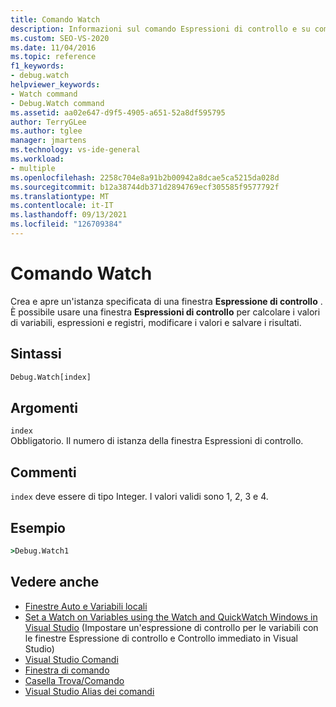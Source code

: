 ```yaml
---
title: Comando Watch
description: Informazioni sul comando Espressioni di controllo e su come crea e apre un'istanza specificata di un finestra Espressioni di controllo.
ms.custom: SEO-VS-2020
ms.date: 11/04/2016
ms.topic: reference
f1_keywords:
- debug.watch
helpviewer_keywords:
- Watch command
- Debug.Watch command
ms.assetid: aa02e647-d9f5-4905-a651-52a8df595795
author: TerryGLee
ms.author: tglee
manager: jmartens
ms.technology: vs-ide-general
ms.workload:
- multiple
ms.openlocfilehash: 2258c704e8a91b2b00942a8dcae5ca5215da028d
ms.sourcegitcommit: b12a38744db371d2894769ecf305585f9577792f
ms.translationtype: MT
ms.contentlocale: it-IT
ms.lasthandoff: 09/13/2021
ms.locfileid: "126709384"
---
```

# <a name="watch-command"></a>Comando Watch
Crea e apre un'istanza specificata di una finestra **Espressione di controllo** . È possibile usare una finestra **Espressioni di controllo** per calcolare i valori di variabili, espressioni e registri, modificare i valori e salvare i risultati.

## <a name="syntax"></a>Sintassi

```cmd
Debug.Watch[index]
```

## <a name="arguments"></a>Argomenti

`index`\
Obbligatorio. Il numero di istanza della finestra Espressioni di controllo.

## <a name="remarks"></a>Commenti

`index` deve essere di tipo Integer. I valori validi sono 1, 2, 3 e 4.

## <a name="example"></a>Esempio

```cmd
>Debug.Watch1
```

## <a name="see-also"></a>Vedere anche

- [Finestre Auto e Variabili locali](../../debugger/autos-and-locals-windows.md)
- [Set a Watch on Variables using the Watch and QuickWatch Windows in Visual Studio](../../debugger/watch-and-quickwatch-windows.md) (Impostare un'espressione di controllo per le variabili con le finestre Espressione di controllo e Controllo immediato in Visual Studio)
- [Visual Studio Comandi](../../ide/reference/visual-studio-commands.md)
- [Finestra di comando](../../ide/reference/command-window.md)
- [Casella Trova/Comando](../../ide/find-command-box.md)
- [Visual Studio Alias dei comandi](../../ide/reference/visual-studio-command-aliases.md)
